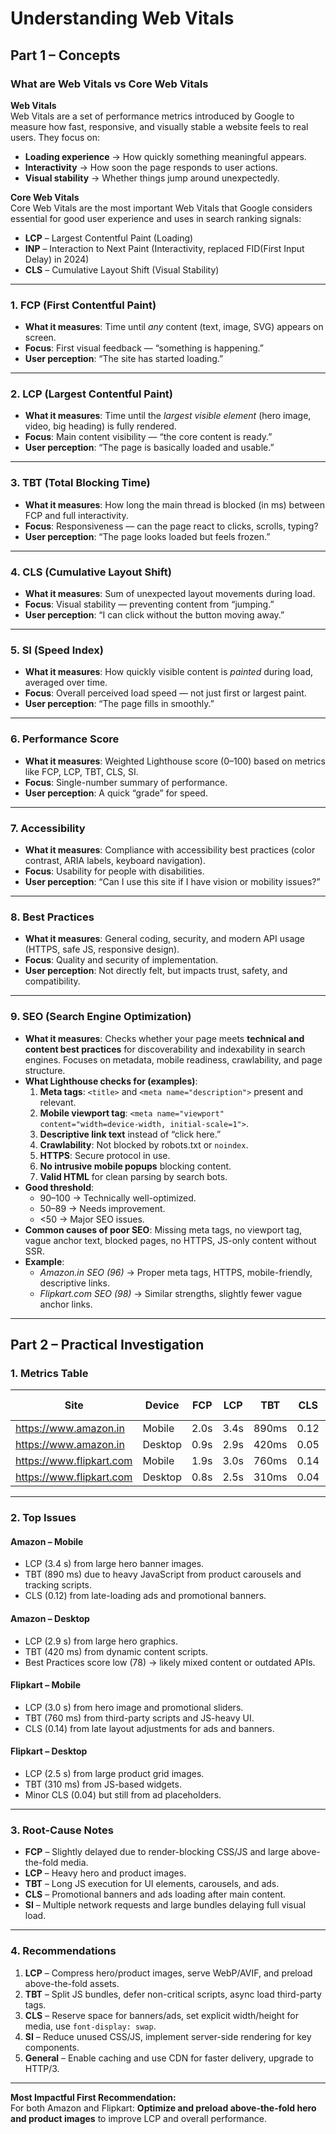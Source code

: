 # Understanding Web Vitals

## Part 1 – Concepts

### What are Web Vitals vs Core Web Vitals

**Web Vitals**  
Web Vitals are a set of performance metrics introduced by Google to measure how fast, responsive, and visually stable a website feels to real users. They focus on:
- **Loading experience** → How quickly something meaningful appears.
- **Interactivity** → How soon the page responds to user actions.
- **Visual stability** → Whether things jump around unexpectedly.

**Core Web Vitals**  
Core Web Vitals are the most important Web Vitals that Google considers essential for good user experience and uses in search ranking signals:
- **LCP** – Largest Contentful Paint (Loading)
- **INP** – Interaction to Next Paint (Interactivity, replaced FID(First Input Delay) in 2024)
- **CLS** – Cumulative Layout Shift (Visual Stability)

---

### **1. FCP (First Contentful Paint)**
- **What it measures**: Time until *any* content (text, image, SVG) appears on screen.  
- **Focus**: First visual feedback — “something is happening.”  
- **User perception**: “The site has started loading.”

---

### **2. LCP (Largest Contentful Paint)**
- **What it measures**: Time until the *largest visible element* (hero image, video, big heading) is fully rendered.  
- **Focus**: Main content visibility — “the core content is ready.”  
- **User perception**: “The page is basically loaded and usable.”

---

### **3. TBT (Total Blocking Time)**
- **What it measures**: How long the main thread is blocked (in ms) between FCP and full interactivity.  
- **Focus**: Responsiveness — can the page react to clicks, scrolls, typing?  
- **User perception**: “The page looks loaded but feels frozen.”

---

### **4. CLS (Cumulative Layout Shift)**
- **What it measures**: Sum of unexpected layout movements during load.  
- **Focus**: Visual stability — preventing content from “jumping.”  
- **User perception**: “I can click without the button moving away.”

---

### **5. SI (Speed Index)**
- **What it measures**: How quickly visible content is *painted* during load, averaged over time.  
- **Focus**: Overall perceived load speed — not just first or largest paint.  
- **User perception**: “The page fills in smoothly.”

---

### **6. Performance Score**
- **What it measures**: Weighted Lighthouse score (0–100) based on metrics like FCP, LCP, TBT, CLS, SI.  
- **Focus**: Single-number summary of performance.  
- **User perception**: A quick “grade” for speed.

---

### **7. Accessibility**
- **What it measures**: Compliance with accessibility best practices (color contrast, ARIA labels, keyboard navigation).  
- **Focus**: Usability for people with disabilities.  
- **User perception**: “Can I use this site if I have vision or mobility issues?”

---

### **8. Best Practices**
- **What it measures**: General coding, security, and modern API usage (HTTPS, safe JS, responsive design).  
- **Focus**: Quality and security of implementation.  
- **User perception**: Not directly felt, but impacts trust, safety, and compatibility.

---

### **9. SEO (Search Engine Optimization)**
- **What it measures**: Checks whether your page meets **technical and content best practices** for discoverability and indexability in search engines. Focuses on metadata, mobile readiness, crawlability, and page structure.  
- **What Lighthouse checks for (examples)**:  
  1. **Meta tags**: `<title>` and `<meta name="description">` present and relevant.  
  2. **Mobile viewport tag**: `<meta name="viewport" content="width=device-width, initial-scale=1">`.  
  3. **Descriptive link text** instead of “click here.”  
  4. **Crawlability**: Not blocked by robots.txt or `noindex`.  
  5. **HTTPS**: Secure protocol in use.  
  6. **No intrusive mobile popups** blocking content.  
  7. **Valid HTML** for clean parsing by search bots.  
- **Good threshold**:  
  - 90–100 → Technically well-optimized.  
  - 50–89 → Needs improvement.  
  - <50 → Major SEO issues.  
- **Common causes of poor SEO**: Missing meta tags, no viewport tag, vague anchor text, blocked pages, no HTTPS, JS-only content without SSR.  
- **Example**:  
  - *Amazon.in SEO (96)* → Proper meta tags, HTTPS, mobile-friendly, descriptive links.  
  - *Flipkart.com SEO (98)* → Similar strengths, slightly fewer vague anchor links.

---

## Part 2 – Practical Investigation

### 1. Metrics Table

| Site                  | Device  | FCP  | LCP  | TBT    | CLS   | SI    | PerformanceScore | Accessibility | Best Practices | SEO |
| --------------------- | ------- | ---- | ---- | ------ | ----- | ----- | ---------------- | ------------- | -------------- | --- |
| https://www.amazon.in | Mobile  | 2.0s | 3.4s | 890ms  | 0.12  | 5.8s  | 63               | 84            | 79             | 91  |
| https://www.amazon.in | Desktop | 0.9s | 2.9s | 420ms  | 0.05  | 3.2s  | 79               | 88            | 78             | 96  |
| https://www.flipkart.com | Mobile  | 1.9s | 3.0s | 760ms  | 0.14  | 5.1s  | 68               | 89            | 85             | 94  |
| https://www.flipkart.com | Desktop | 0.8s | 2.5s | 310ms  | 0.04  | 2.7s  | 83               | 92            | 84             | 98  |

---

### 2. Top Issues

#### Amazon – Mobile
- LCP (3.4 s) from large hero banner images.
- TBT (890 ms) due to heavy JavaScript from product carousels and tracking scripts.
- CLS (0.12) from late-loading ads and promotional banners.

#### Amazon – Desktop
- LCP (2.9 s) from large hero graphics.
- TBT (420 ms) from dynamic content scripts.
- Best Practices score low (78) → likely mixed content or outdated APIs.

#### Flipkart – Mobile
- LCP (3.0 s) from hero image and promotional sliders.
- TBT (760 ms) from third-party scripts and JS-heavy UI.
- CLS (0.14) from late layout adjustments for ads and banners.

#### Flipkart – Desktop
- LCP (2.5 s) from large product grid images.
- TBT (310 ms) from JS-based widgets.
- Minor CLS (0.04) but still from ad placeholders.

---

### 3. Root-Cause Notes
- **FCP** – Slightly delayed due to render-blocking CSS/JS and large above-the-fold media.
- **LCP** – Heavy hero and product images.
- **TBT** – Long JS execution for UI elements, carousels, and ads.
- **CLS** – Promotional banners and ads loading after main content.
- **SI** – Multiple network requests and large bundles delaying full visual load.

---

### 4. Recommendations
1. **LCP** – Compress hero/product images, serve WebP/AVIF, and preload above-the-fold assets.  
2. **TBT** – Split JS bundles, defer non-critical scripts, async load third-party tags.  
3. **CLS** – Reserve space for banners/ads, set explicit width/height for media, use `font-display: swap`.  
4. **SI** – Reduce unused CSS/JS, implement server-side rendering for key components.  
5. **General** – Enable caching and use CDN for faster delivery, upgrade to HTTP/3.

---

**Most Impactful First Recommendation:**  
For both Amazon and Flipkart: **Optimize and preload above-the-fold hero and product images** to improve LCP and overall performance.
